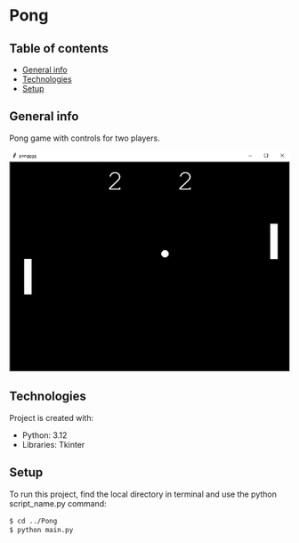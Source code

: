 # Pong

## Table of contents
* [General info](#general-info)
* [Technologies](#technologies)
* [Setup](#setup)

## General info
Pong game with controls for two players.

![pong](pong.PNG)

## Technologies
Project is created with:
* Python: 3.12
* Libraries: Tkinter
	
## Setup
To run this project, find the local directory in terminal and use the python script_name.py command:
```
$ cd ../Pong
$ python main.py
```